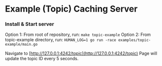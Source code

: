 # Example (Topic) Caching Server

### Install & Start server

Option 1: From root of repository, run: `make topic-example` 
Option 2: From topic-example directory, run: `HUMAN_LOG=1 go run -race examples/topic-example/main.go`

Navigate to [http://127.0.0.1:4242/topic](http://127.0.0.1:4242/topic)
Page will update the topic ID every 5 seconds.
